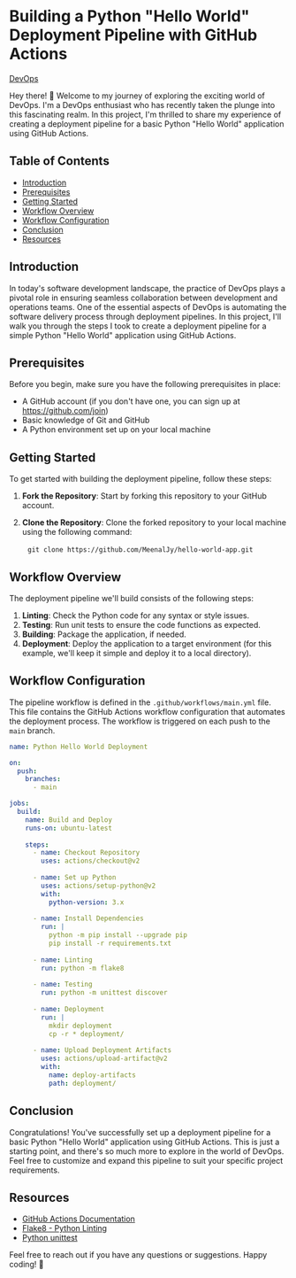 # Building a Python "Hello World" Deployment Pipeline with GitHub Actions

[DevOps](https://your-image-url.com)

Hey there! 👋 Welcome to my journey of exploring the exciting world of DevOps. I'm a DevOps enthusiast who has recently taken the plunge into this fascinating realm. In this project, I'm thrilled to share my experience of creating a deployment pipeline for a basic Python "Hello World" application using GitHub Actions.

## Table of Contents

- [Introduction](#introduction)
- [Prerequisites](#prerequisites)
- [Getting Started](#getting-started)
- [Workflow Overview](#workflow-overview)
- [Workflow Configuration](#workflow-configuration)
- [Conclusion](#conclusion)
- [Resources](#resources)

## Introduction

In today's software development landscape, the practice of DevOps plays a pivotal role in ensuring seamless collaboration between development and operations teams. One of the essential aspects of DevOps is automating the software delivery process through deployment pipelines. In this project, I'll walk you through the steps I took to create a deployment pipeline for a simple Python "Hello World" application using GitHub Actions.

## Prerequisites

Before you begin, make sure you have the following prerequisites in place:

- A GitHub account (if you don't have one, you can sign up at https://github.com/join)
- Basic knowledge of Git and GitHub
- A Python environment set up on your local machine

## Getting Started

To get started with building the deployment pipeline, follow these steps:

1. **Fork the Repository**: Start by forking this repository to your GitHub account.

2. **Clone the Repository**: Clone the forked repository to your local machine using the following command:

   ```
   git clone https://github.com/MeenalJy/hello-world-app.git
   ```

## Workflow Overview

The deployment pipeline we'll build consists of the following steps:

1. **Linting**: Check the Python code for any syntax or style issues.
2. **Testing**: Run unit tests to ensure the code functions as expected.
3. **Building**: Package the application, if needed.
4. **Deployment**: Deploy the application to a target environment (for this example, we'll keep it simple and deploy it to a local directory).

## Workflow Configuration

The pipeline workflow is defined in the `.github/workflows/main.yml` file. This file contains the GitHub Actions workflow configuration that automates the deployment process. The workflow is triggered on each push to the `main` branch.

```yaml
name: Python Hello World Deployment

on:
  push:
    branches:
      - main

jobs:
  build:
    name: Build and Deploy
    runs-on: ubuntu-latest
   
    steps:
      - name: Checkout Repository
        uses: actions/checkout@v2
     
      - name: Set up Python
        uses: actions/setup-python@v2
        with:
          python-version: 3.x
     
      - name: Install Dependencies
        run: |
          python -m pip install --upgrade pip
          pip install -r requirements.txt
     
      - name: Linting
        run: python -m flake8
     
      - name: Testing
        run: python -m unittest discover
     
      - name: Deployment
        run: |
          mkdir deployment
          cp -r * deployment/
     
      - name: Upload Deployment Artifacts
        uses: actions/upload-artifact@v2
        with:
          name: deploy-artifacts
          path: deployment/
```

## Conclusion

Congratulations! You've successfully set up a deployment pipeline for a basic Python "Hello World" application using GitHub Actions. This is just a starting point, and there's so much more to explore in the world of DevOps. Feel free to customize and expand this pipeline to suit your specific project requirements.

## Resources

- [GitHub Actions Documentation](https://docs.github.com/en/actions)
- [Flake8 - Python Linting](https://flake8.pycqa.org/en/latest/)
- [Python unittest](https://docs.python.org/3/library/unittest.html)

Feel free to reach out if you have any questions or suggestions. Happy coding! 🚀
